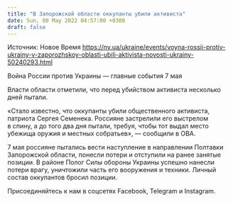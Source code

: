 ```yaml
---
title: "В Запорожской области оккупанты убили активиста"
date: Sun, 08 May 2022 04:57:00 +0300
draft: false
---
```

Источник: Новое Время https://nv.ua/ukraine/events/voyna-rossii-protiv-ukrainy-v-zaporozhskoy-oblasti-ubili-aktivista-novosti-ukrainy-50240293.html


Война России против Украины — главные события 7 мая

Власти области отметили, что перед убийством активиста несколько дней пытали.

«Стало известно, что оккупанты убили общественного активиста, патриота Сергея Семенека. Россияне застрелили его выстрелом в спину, а до того два дня пытали, требуя, чтобы тот выдал место убежища оружия и местных собратьев», — сообщили в ОВА.

7 мая россияне пытались вести наступление в направлении Полтавки Запорожской области, понесли потери и отступили на ранее занятые позиции. В районе Полог Силы обороны Украины успешно нанесли потери врагу, уничтожили часть его вооружения и техники. Личный состав оккупантов бросил позиции.

Присоединяйтесь к нам в соцсетях Facebook, Telegram и Instagram.
